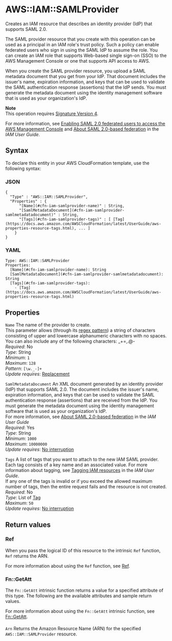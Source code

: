 # AWS::IAM::SAMLProvider<a name="aws-resource-iam-samlprovider"></a>

Creates an IAM resource that describes an identity provider \(IdP\) that supports SAML 2\.0\.

The SAML provider resource that you create with this operation can be used as a principal in an IAM role's trust policy\. Such a policy can enable federated users who sign in using the SAML IdP to assume the role\. You can create an IAM role that supports Web\-based single sign\-on \(SSO\) to the AWS Management Console or one that supports API access to AWS\.

When you create the SAML provider resource, you upload a SAML metadata document that you get from your IdP\. That document includes the issuer's name, expiration information, and keys that can be used to validate the SAML authentication response \(assertions\) that the IdP sends\. You must generate the metadata document using the identity management software that is used as your organization's IdP\.

**Note**  
 This operation requires [Signature Version 4](https://docs.aws.amazon.com/general/latest/gr/signature-version-4.html)\.

For more information, see [Enabling SAML 2\.0 federated users to access the AWS Management Console](https://docs.aws.amazon.com/IAM/latest/UserGuide/id_roles_providers_enable-console-saml.html) and [About SAML 2\.0\-based federation](https://docs.aws.amazon.com/IAM/latest/UserGuide/id_roles_providers_saml.html) in the _IAM User Guide_\.

## Syntax<a name="aws-resource-iam-samlprovider-syntax"></a>

To declare this entity in your AWS CloudFormation template, use the following syntax:

### JSON<a name="aws-resource-iam-samlprovider-syntax.json"></a>

```
{
  "Type" : "AWS::IAM::SAMLProvider",
  "Properties" : {
      "[Name](#cfn-iam-samlprovider-name)" : String,
      "[SamlMetadataDocument](#cfn-iam-samlprovider-samlmetadatadocument)" : String,
      "[Tags](#cfn-iam-samlprovider-tags)" : [ [Tag](https://docs.aws.amazon.com/AWSCloudFormation/latest/UserGuide/aws-properties-resource-tags.html), ... ]
    }
}
```

### YAML<a name="aws-resource-iam-samlprovider-syntax.yaml"></a>

```
Type: AWS::IAM::SAMLProvider
Properties:
  [Name](#cfn-iam-samlprovider-name): String
  [SamlMetadataDocument](#cfn-iam-samlprovider-samlmetadatadocument): String
  [Tags](#cfn-iam-samlprovider-tags):
    - [Tag](https://docs.aws.amazon.com/AWSCloudFormation/latest/UserGuide/aws-properties-resource-tags.html)
```

## Properties<a name="aws-resource-iam-samlprovider-properties"></a>

`Name` <a name="cfn-iam-samlprovider-name"></a>
The name of the provider to create\.  
This parameter allows \(through its [regex pattern](http://wikipedia.org/wiki/regex)\) a string of characters consisting of upper and lowercase alphanumeric characters with no spaces\. You can also include any of the following characters: \_\+=,\.@\-  
_Required_: No  
_Type_: String  
_Minimum_: `1`  
_Maximum_: `128`  
_Pattern_: `[\w._-]+`  
_Update requires_: [Replacement](https://docs.aws.amazon.com/AWSCloudFormation/latest/UserGuide/using-cfn-updating-stacks-update-behaviors.html#update-replacement)

`SamlMetadataDocument` <a name="cfn-iam-samlprovider-samlmetadatadocument"></a>
An XML document generated by an identity provider \(IdP\) that supports SAML 2\.0\. The document includes the issuer's name, expiration information, and keys that can be used to validate the SAML authentication response \(assertions\) that are received from the IdP\. You must generate the metadata document using the identity management software that is used as your organization's IdP\.  
For more information, see [About SAML 2\.0\-based federation](https://docs.aws.amazon.com/IAM/latest/UserGuide/id_roles_providers_saml.html) in the _IAM User Guide_  
_Required_: Yes  
_Type_: String  
_Minimum_: `1000`  
_Maximum_: `10000000`  
_Update requires_: [No interruption](https://docs.aws.amazon.com/AWSCloudFormation/latest/UserGuide/using-cfn-updating-stacks-update-behaviors.html#update-no-interrupt)

`Tags` <a name="cfn-iam-samlprovider-tags"></a>
A list of tags that you want to attach to the new IAM SAML provider\. Each tag consists of a key name and an associated value\. For more information about tagging, see [Tagging IAM resources](https://docs.aws.amazon.com/IAM/latest/UserGuide/id_tags.html) in the _IAM User Guide_\.  
If any one of the tags is invalid or if you exceed the allowed maximum number of tags, then the entire request fails and the resource is not created\.
_Required_: No  
_Type_: List of [Tag](https://docs.aws.amazon.com/AWSCloudFormation/latest/UserGuide/aws-properties-resource-tags.html)  
_Maximum_: `50`  
_Update requires_: [No interruption](https://docs.aws.amazon.com/AWSCloudFormation/latest/UserGuide/using-cfn-updating-stacks-update-behaviors.html#update-no-interrupt)

## Return values<a name="aws-resource-iam-samlprovider-return-values"></a>

### Ref<a name="aws-resource-iam-samlprovider-return-values-ref"></a>

When you pass the logical ID of this resource to the intrinsic `Ref` function, `Ref` returns the ARN\.

For more information about using the `Ref` function, see [Ref](https://docs.aws.amazon.com/AWSCloudFormation/latest/UserGuide/intrinsic-function-reference-ref.html)\.

### Fn::GetAtt<a name="aws-resource-iam-samlprovider-return-values-fn--getatt"></a>

The `Fn::GetAtt` intrinsic function returns a value for a specified attribute of this type\. The following are the available attributes and sample return values\.

For more information about using the `Fn::GetAtt` intrinsic function, see [Fn::GetAtt](https://docs.aws.amazon.com/AWSCloudFormation/latest/UserGuide/intrinsic-function-reference-getatt.html)\.

#### <a name="aws-resource-iam-samlprovider-return-values-fn--getatt-fn--getatt"></a>

`Arn` <a name="Arn-fn::getatt"></a>
Returns the Amazon Resource Name \(ARN\) for the specified `AWS::IAM::SAMLProvider` resource\.
